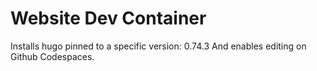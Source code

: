 # Website Dev Container

Installs hugo pinned to a specific version: 0.74.3
And enables editing on Github Codespaces.